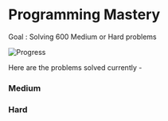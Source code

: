 # Programming Mastery

Goal : Solving 600 Medium or Hard problems

![Progress](https://progress-bar.dev/1/?scale=600&title=InterviewGod&width=500&color=babaca&suffix=+problems)

Here are the problems solved currently - 
### Medium

### Hard